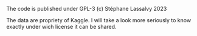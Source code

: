 The code is published under GPL-3
(c) Stéphane Lassalvy 2023

The data are propriety of Kaggle. I will take a look more seriously to know exactly under wich license it can be shared.
